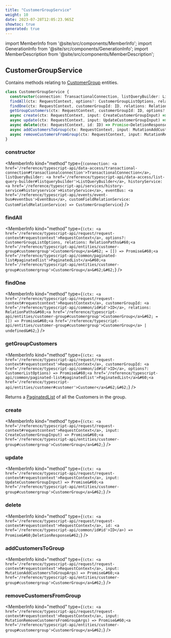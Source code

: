 ```yaml
---
title: "CustomerGroupService"
weight: 10
date: 2023-07-28T12:05:23.965Z
showtoc: true
generated: true
---
```

<!-- This file was generated from the Vendure source. Do not modify. Instead, re-run the "docs:build" script -->
import MemberInfo from '@site/src/components/MemberInfo';
import GenerationInfo from '@site/src/components/GenerationInfo';
import MemberDescription from '@site/src/components/MemberDescription';


## CustomerGroupService

<GenerationInfo sourceFile="packages/core/src/service/services/customer-group.service.ts" sourceLine="37" packageName="@vendure/core" />

Contains methods relating to <a href='/reference/typescript-api/entities/customer-group#customergroup'>CustomerGroup</a> entities.

```ts title="Signature"
class CustomerGroupService {
  constructor(connection: TransactionalConnection, listQueryBuilder: ListQueryBuilder, historyService: HistoryService, eventBus: EventBus, customFieldRelationService: CustomFieldRelationService)
  findAll(ctx: RequestContext, options?: CustomerGroupListOptions, relations: RelationPaths<CustomerGroup> = []) => Promise<PaginatedList<CustomerGroup>>;
  findOne(ctx: RequestContext, customerGroupId: ID, relations: RelationPaths<CustomerGroup> = []) => Promise<CustomerGroup | undefined>;
  getGroupCustomers(ctx: RequestContext, customerGroupId: ID, options?: CustomerListOptions) => Promise<PaginatedList<Customer>>;
  async create(ctx: RequestContext, input: CreateCustomerGroupInput) => Promise<CustomerGroup>;
  async update(ctx: RequestContext, input: UpdateCustomerGroupInput) => Promise<CustomerGroup>;
  async delete(ctx: RequestContext, id: ID) => Promise<DeletionResponse>;
  async addCustomersToGroup(ctx: RequestContext, input: MutationAddCustomersToGroupArgs) => Promise<CustomerGroup>;
  async removeCustomersFromGroup(ctx: RequestContext, input: MutationRemoveCustomersFromGroupArgs) => Promise<CustomerGroup>;
}
```

<div className="members-wrapper">

### constructor

<MemberInfo kind="method" type={`(connection: <a href='/reference/typescript-api/data-access/transactional-connection#transactionalconnection'>TransactionalConnection</a>, listQueryBuilder: <a href='/reference/typescript-api/data-access/list-query-builder#listquerybuilder'>ListQueryBuilder</a>, historyService: <a href='/reference/typescript-api/services/history-service#historyservice'>HistoryService</a>, eventBus: <a href='/reference/typescript-api/events/event-bus#eventbus'>EventBus</a>, customFieldRelationService: CustomFieldRelationService) => CustomerGroupService`}   />


### findAll

<MemberInfo kind="method" type={`(ctx: <a href='/reference/typescript-api/request/request-context#requestcontext'>RequestContext</a>, options?: CustomerGroupListOptions, relations: RelationPaths&#60;<a href='/reference/typescript-api/entities/customer-group#customergroup'>CustomerGroup</a>&#62; = []) => Promise&#60;<a href='/reference/typescript-api/common/paginated-list#paginatedlist'>PaginatedList</a>&#60;<a href='/reference/typescript-api/entities/customer-group#customergroup'>CustomerGroup</a>&#62;&#62;`}   />


### findOne

<MemberInfo kind="method" type={`(ctx: <a href='/reference/typescript-api/request/request-context#requestcontext'>RequestContext</a>, customerGroupId: <a href='/reference/typescript-api/common/id#id'>ID</a>, relations: RelationPaths&#60;<a href='/reference/typescript-api/entities/customer-group#customergroup'>CustomerGroup</a>&#62; = []) => Promise&#60;<a href='/reference/typescript-api/entities/customer-group#customergroup'>CustomerGroup</a> | undefined&#62;`}   />


### getGroupCustomers

<MemberInfo kind="method" type={`(ctx: <a href='/reference/typescript-api/request/request-context#requestcontext'>RequestContext</a>, customerGroupId: <a href='/reference/typescript-api/common/id#id'>ID</a>, options?: CustomerListOptions) => Promise&#60;<a href='/reference/typescript-api/common/paginated-list#paginatedlist'>PaginatedList</a>&#60;<a href='/reference/typescript-api/entities/customer#customer'>Customer</a>&#62;&#62;`}   />

Returns a <a href='/reference/typescript-api/common/paginated-list#paginatedlist'>PaginatedList</a> of all the Customers in the group.
### create

<MemberInfo kind="method" type={`(ctx: <a href='/reference/typescript-api/request/request-context#requestcontext'>RequestContext</a>, input: CreateCustomerGroupInput) => Promise&#60;<a href='/reference/typescript-api/entities/customer-group#customergroup'>CustomerGroup</a>&#62;`}   />


### update

<MemberInfo kind="method" type={`(ctx: <a href='/reference/typescript-api/request/request-context#requestcontext'>RequestContext</a>, input: UpdateCustomerGroupInput) => Promise&#60;<a href='/reference/typescript-api/entities/customer-group#customergroup'>CustomerGroup</a>&#62;`}   />


### delete

<MemberInfo kind="method" type={`(ctx: <a href='/reference/typescript-api/request/request-context#requestcontext'>RequestContext</a>, id: <a href='/reference/typescript-api/common/id#id'>ID</a>) => Promise&#60;DeletionResponse&#62;`}   />


### addCustomersToGroup

<MemberInfo kind="method" type={`(ctx: <a href='/reference/typescript-api/request/request-context#requestcontext'>RequestContext</a>, input: MutationAddCustomersToGroupArgs) => Promise&#60;<a href='/reference/typescript-api/entities/customer-group#customergroup'>CustomerGroup</a>&#62;`}   />


### removeCustomersFromGroup

<MemberInfo kind="method" type={`(ctx: <a href='/reference/typescript-api/request/request-context#requestcontext'>RequestContext</a>, input: MutationRemoveCustomersFromGroupArgs) => Promise&#60;<a href='/reference/typescript-api/entities/customer-group#customergroup'>CustomerGroup</a>&#62;`}   />




</div>

